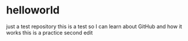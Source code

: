 # helloworld
just a test repository
this is a test so I can learn about GitHub and how it works
this is a practice second edit 
